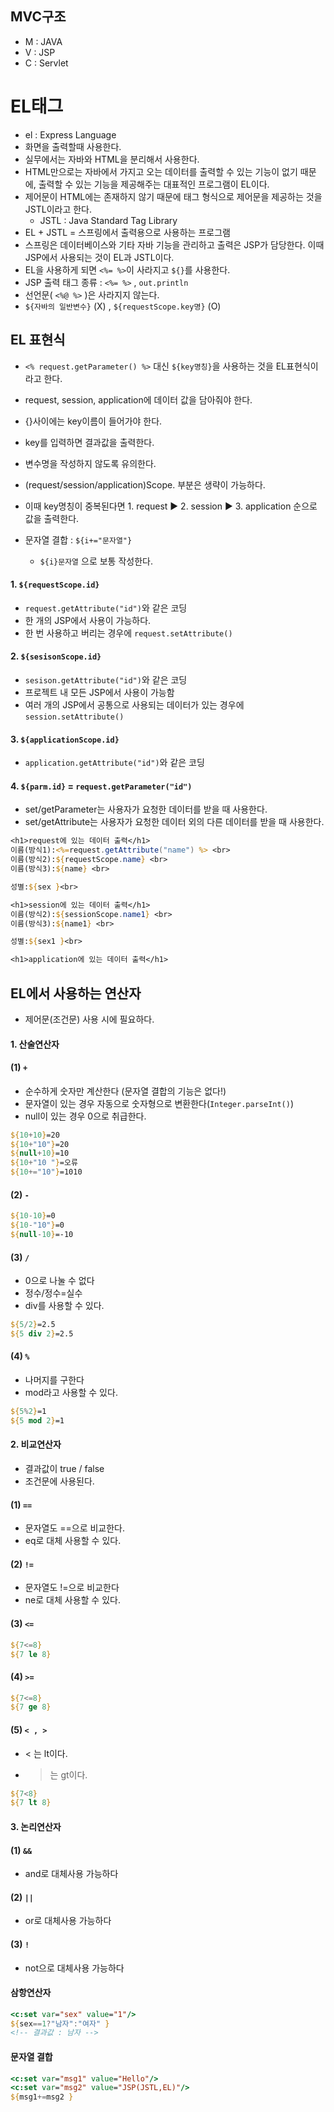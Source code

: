 ## MVC구조
- M : JAVA
- V : JSP
- C : Servlet

# EL태그
- el : Express Language
- 화면을 출력할때 사용한다.
- 실무에서는 자바와 HTML을 분리해서 사용한다.
- HTML만으로는 자바에서 가지고 오는 데이터를 출력할 수 있는 기능이 없기 때문에, 출력할 수 있는 기능을 제공해주는 대표적인 프로그램이 EL이다.
- 제어문이 HTML에는 존재하지 않기 때문에 태그 형식으로 제어문을 제공하는 것을 JSTL이라고 한다.
  - JSTL : Java Standard Tag Library 
- EL + JSTL = 스프링에서 출력용으로 사용하는 프로그램
- 스프링은 데이터베이스와 기타 자바 기능을 관리하고 출력은 JSP가 담당한다. 이때 JSP에서 사용되는 것이 EL과 JSTL이다.
- EL을 사용하게 되면 ```<%= %>```이 사라지고 ```${}```를 사용한다.
- JSP 출력 태그 종류 : ```<%= %>``` , ```out.println```
- 선언문( ```<%@ %>``` )은 사라지지 않는다.
- ```${자바의 일반변수}``` (X) , ```${requestScope.key명}``` (O)

## EL 표현식
- ```<% request.getParameter() %>``` 대신 ```${key명칭}```을 사용하는 것을 EL표현식이라고 한다.
- request, session, application에 데이터 값을 담아줘야 한다.
- {}사이에는 key이름이 들어가야 한다.
- key를 입력하면 결과값을 출력한다. 
- 변수명을 작성하지 않도록 유의한다.
- (request/session/application)Scope. 부분은 생략이 가능하다.
- 이때 key명칭이 중복된다면 1. request ▶ 2. session ▶ 3. application 순으로 값을 출력한다.

- 문자열 결합 : ```${i+="문자열"}```
  - ```${i}문자열``` 으로 보통 작성한다.

#### 1. ```${requestScope.id}```
- ```request.getAttribute("id")```와 같은 코딩
- 한 개의 JSP에서 사용이 가능하다.
- 한 번 사용하고 버리는 경우에 ```request.setAttribute()```

#### 2. ```${sesisonScope.id}```
- ```sesison.getAttribute("id")```와 같은 코딩
- 프로젝트 내 모든 JSP에서 사용이 가능함
- 여러 개의 JSP에서 공통으로 사용되는 데이터가 있는 경우에 ```session.setAttribute()```

#### 3. ```${applicationScope.id}``` 
- ```application.getAttribute("id")```와 같은 코딩


#### 4. ```${parm.id}``` = ```request.getParameter("id")```
- set/getParameter는 사용자가 요청한 데이터를 받을 때 사용한다.
- set/getAttribute는 사용자가 요청한 데이터 외의 다른 데이터를 받을 때 사용한다.

```jsp
<h1>request에 있는 데이터 출력</h1>
이름(방식1):<%=request.getAttribute("name") %> <br>
이름(방식2):${requestScope.name} <br>
이름(방식3):${name} <br>

성별:${sex }<br>

<h1>session에 있는 데이터 출력</h1>
이름(방식2):${sessionScope.name1} <br>
이름(방식3):${name1} <br>

성별:${sex1 }<br>

<h1>application에 있는 데이터 출력</h1>
```

## EL에서 사용하는 연산자 
- 제어문(조건문) 사용 시에 필요하다.
#### 1. 산술연산자
#### (1) ```+```
- 순수하게 숫자만 계산한다 (문자열 결합의 기능은 없다!)
- 문자열이 있는 경우 자동으로 숫자형으로 변환한다(```Integer.parseInt()```)
- null이 있는 경우 0으로 취급한다.
```JSP
${10+10}=20
${10+"10"}=20
${null+10}=10
${10+"10 "}=오류
${10+="10"}=1010
```

#### (2) ```-```
```JSP
${10-10}=0
${10-"10"}=0
${null-10}=-10
```

#### (3) ```/```
- 0으로 나눌 수 없다
- 정수/정수=실수
- div를 사용할 수 있다.
```JSP
${5/2}=2.5
${5 div 2}=2.5
```

#### (4) ```%```
- 나머지를 구한다
- mod라고 사용할 수 있다.
```JSP
${5%2}=1
${5 mod 2}=1
```

#### 2. 비교연산자
- 결과값이 true / false
- 조건문에 사용된다.

#### (1) ```==```
- 문자열도 ==으로 비교한다.
- eq로 대체 사용할 수 있다.

#### (2) ```!=```
- 문자열도 !=으로 비교한다
- ne로 대체 사용할 수 있다.

#### (3) ```<=```
```jsp
${7<=8}
${7 le 8}
```

#### (4) ```>=```
```jsp
${7<=8}
${7 ge 8}
```

#### (5) ```< , >```
- < 는 lt이다.
- > 는 gt이다.
```jsp
${7<8}
${7 lt 8}
```


#### 3. 논리연산자
#### (1) ```&&``` 
- and로 대체사용 가능하다

#### (2) ```||```
- or로 대체사용 가능하다

#### (3) ```!```
- not으로 대체사용 가능하다


#### 삼항연산자
```jsp
<c:set var="sex" value="1"/>
${sex==1?"남자":"여자" }
<!-- 결과값 : 남자 -->
```


#### 문자열 결합
```jsp
<c:set var="msg1" value="Hello"/>
<c:set var="msg2" value="JSP(JSTL,EL)"/>
${msg1+=msg2 }
```
